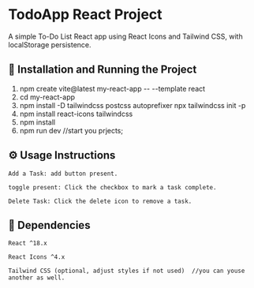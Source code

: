 # TodoApp React Project
A simple To-Do List React app using React Icons and Tailwind CSS, with localStorage persistence.

## 🚀 Installation and Running the Project
 1. npm create vite@latest my-react-app -- --template react
 2. cd my-react-app
 3. npm install -D tailwindcss postcss autoprefixer
    npx tailwindcss init -p
 4. npm install react-icons tailwindcss
 5. npm install
 6. npm run dev //start you prjects;


## ⚙️ Usage Instructions
    Add a Task: add button present.

    toggle present: Click the checkbox to mark a task complete.

    Delete Task: Click the delete icon to remove a task.

    
## 🧰 Dependencies
    React ^18.x

    React Icons ^4.x

    Tailwind CSS (optional, adjust styles if not used)  //you can youse another as well.  

